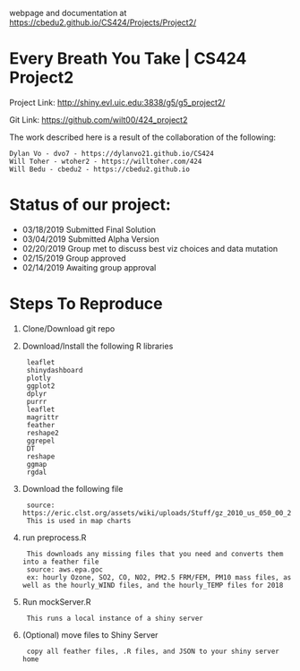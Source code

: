 webpage and documentation at https://cbedu2.github.io/CS424/Projects/Project2/

# Every Breath You Take | CS424 Project2

Project Link: http://shiny.evl.uic.edu:3838/g5/g5_project2/

Git Link: https://github.com/wilt00/424_project2

The work described here is a result of the collaboration of the following:

    Dylan Vo - dvo7 - https://dylanvo21.github.io/CS424
    Will Toher - wtoher2 - https://willtoher.com/424
    Will Bedu - cbedu2 - https://cbedu2.github.io

# Status of our project:
* 03/18/2019 	Submitted Final Solution
* 03/04/2019 	Submitted Alpha Version
* 02/20/2019 	Group met to discuss best viz choices and data mutation
* 02/15/2019 	Group approved
* 02/14/2019 	Awaiting group approval

# Steps To Reproduce

1. Clone/Download git repo
2. Download/Install the following R libraries

        leaflet
        shinydashboard
        plotly
        ggplot2
        dplyr
        purrr
        leaflet
        magrittr
        feather
        reshape2
        ggrepel
        DT
        reshape
        ggmap
        rgdal
2. Download the following file

        source: https://eric.clst.org/assets/wiki/uploads/Stuff/gz_2010_us_050_00_20m.json
        This is used in map charts
3. run preprocess.R

        This downloads any missing files that you need and converts them into a feather file
        source: aws.epa.goc
        ex: hourly Ozone, SO2, CO, NO2, PM2.5 FRM/FEM, PM10 mass files, as well as the hourly_WIND files, and the hourly_TEMP files for 2018
4. Run mockServer.R

        This runs a local instance of a shiny server
5. (Optional) move files to Shiny Server

        copy all feather files, .R files, and JSON to your shiny server home
